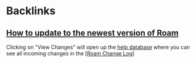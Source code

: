 
# Backlinks
## [How to update to the newest version of Roam](<How to update to the newest version of Roam.md>)
Clicking on "View Changes" will open up the [help database](https://roamresearch.com/#/app/help) where you can see all incoming changes in the [[Roam Change Log](<[Roam Change Log.md>)]

